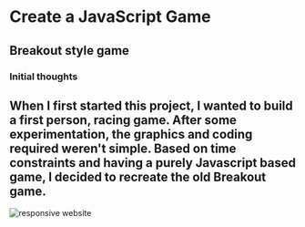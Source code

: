 # Create a JavaScript Game
## Breakout style game
### Initial thoughts
When I first started this project, I wanted to build a first person, racing game.  After some experimentation, the graphics and coding required weren't simple.
Based on time constraints and having a purely Javascript based game, I decided to recreate the old Breakout game.
---

![responsive website](CIMilestone2/blob/main/media/ResponsiveMockup.png "Mock-up of the responsive website")

